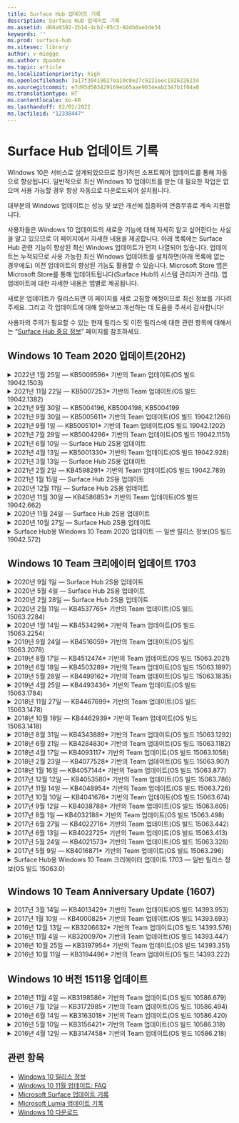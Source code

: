 ```yaml
---
title: Surface Hub 업데이트 기록
description: Surface Hub 업데이트 기록
ms.assetid: d66a9392-2b14-4cb2-95c3-92db0ae2de34
keywords: ''
ms.prod: surface-hub
ms.sitesec: library
author: v-miegge
ms.author: dpandre
ms.topic: article
ms.localizationpriority: high
ms.openlocfilehash: 3a17f30419027ea10c8e27c9221eec1926226234
ms.sourcegitcommit: e7d95d583429169eb65aae9034eab2347b1f04a0
ms.translationtype: HT
ms.contentlocale: ko-KR
ms.lasthandoff: 02/02/2022
ms.locfileid: "12338447"
---
```

# <a name="surface-hub-update-history"></a>Surface Hub 업데이트 기록

Windows 10은 서비스로 설계되었으므로 정기적인 소프트웨어 업데이트를 통해 자동으로 향상됩니다. 일반적으로 최신 Windows 10 업데이트를 받는 데 필요한 작업은 없으며 사용 가능할 경우 항상 자동으로 다운로드되어 설치됩니다.

대부분의 Windows 업데이트는 성능 및 보안 개선에 집중하여 연중무휴로 계속 지원합니다.

사용자들은 Windows 10 업데이트의 새로운 기능에 대해 자세히 알고 싶어한다는 사실을 알고 있으므로 이 페이지에서 자세한 내용을 제공합니다. 아래 목록에는 Surface Hub 관련 기능이 향상된 최신 Windows 업데이트가 먼저 나열되어 있습니다. 업데이트는 누적되므로 사용 가능한 최신 Windows 업데이트를 설치하면(아래 목록에 없는 경우에도) 이전 업데이트의 향상된 기능도 활용할 수 있습니다. Microsoft Store 앱은 Microsoft Store를 통해 업데이트됩니다(Surface Hub의 시스템 관리자가 관리). 앱 업데이트에 대한 자세한 내용은 앱별로 제공됩니다.

새로운 업데이트가 릴리스되면 이 페이지를 새로 고침할 예정이므로 최신 정보를 기다려 주세요. 그리고 각 업데이트에 대해 알아보고 개선하는 데 도움을 주셔서 감사합니다!

사용자의 주의가 필요할 수 있는 현재 릴리스 및 이전 릴리스에 대한 관련 항목에 대해서는 “[Surface Hub 중요 정보](https://support.microsoft.com/products/surface-devices/surface-hub)” 페이지를 참조하세요.

## <a name="windows-10-team-2020-update-20h2"></a>Windows 10 Team 2020 업데이트(20H2)

<details>
<summary>2022년 1월 25일 — KB5009596* 기반의 Team 업데이트(OS 빌드 19042.1503)</summary>

Surface Hub에 대한 이 업데이트는 품질 향상 및 보안 수정 사항을 포함합니다. [Windows 10 업데이트 기록](https://support.microsoft.com/help/4581839/windows-10-update-history)에 설명되어 있지 않은 Surface Hub 주요 업데이트는 다음을 포함합니다.

* Surface Hub가 구성된 Azure Log Analytics 작업 영역에 데이터를 보고할 수 없는 문제를 해결합니다.
* 비즈니스용 Skype 모임을 Surface Hub의 시작 화면에서 시작하면 최소화하지 못한 SfB 클라이언트가 완전히 최대화될 수 있는 문제를 해결합니다.
* Azure AD에 조인한 Surface Hub가 모임에 초대받은 사람 목록으로 모임 및 파일 로그인을 미리 채우지 않은 문제를 해결합니다.
* 일부 온-프레미스 시나리오에서 장치 계정 암호 회전을 사용할 수 없는 문제를 해결합니다.

장치 기능 및 서비스 활성화/비활성화에 대한 내용은 [Surface Hub 관리자 가이드](/surface-hub/)를 참조하세요. *[KB5009596](https://support.microsoft.com/help/5009596)
</details>

<details>
<summary>2021년 11월 22일 — KB5007253* 기반의 Team 업데이트(OS 빌드 19042.1382)</summary>

Surface Hub에 대한 이 업데이트는 품질 향상 및 보안 수정 사항을 포함합니다. [Windows 10 업데이트 기록](https://support.microsoft.com/help/4581839/windows-10-update-history)에 설명되어 있지 않은 Surface Hub 주요 업데이트는 다음을 포함합니다.

* MDM 정책을 사용하여 Surface Hub에서 '식별 이름'을 설정할 때 32자 제한을 적용하는 수정 사항입니다.
* 0에서 1(허용되는 저장소 카드) 값으로 되돌릴 때 AllowStorageCard MDM 정책 동작을 수정하는 수정 사항입니다.
* Edge(Chromium) 브라우저가 연결된 USB 드라이브를 포함하여 파일 탐색기에서 액세스할 수 있는 동일한 파일 위치에 액세스할 수 있도록 하려면 업데이트하세요.

장치 기능 및 서비스 활성화/비활성화에 대한 내용은 [Surface Hub 관리자 가이드](/surface-hub/)를 참조하세요. *[KB5007253](https://support.microsoft.com/help/5007253)
</details>

<details>
<summary>2021년 9월 30일 — KB5004196, KB5004198, KB5004199</summary>

이러한 Surface Hub 업데이트는 Teams 룸 클라이언트, Teams 관리 센터 에이전트, 회의실 룸 에이전트를 제공합니다. 주요 기능은 [Surface Hub의 Teams 룸](surface-hub-teams-rooms.md)에 요약되어 있습니다.
 
장치 기능 및 서비스 활성화/비활성화에 대한 내용은 [Surface Hub 관리자 가이드](/surface-hub/)를 참조하세요.
</details>

<details>
<summary>2021년 9월 30일 — KB5005611* 기반의 Team 업데이트(OS 빌드 19042.1266)</summary>

Surface Hub에 대한 이 업데이트는 품질 향상 및 보안 수정 사항을 포함합니다. [Windows 10 업데이트 기록](https://support.microsoft.com/help/4581839/windows-10-update-history)에 설명되어 있지 않은 Surface Hub 주요 업데이트는 다음을 포함합니다.

* 모임 모드 1(Teams 선호/SfB 사용 가능)을 모드 2 기능(Teams 전용)으로 바꿉니다. 두 설정 중 하나를 사용할 수 있지만 두 설정은 모두 동일합니다.

장치 기능 및 서비스 활성화/비활성화에 대한 내용은 [Surface Hub 관리자 가이드](/surface-hub/)를 참조하세요. *[KB5005611](https://support.microsoft.com/help/5005611)
</details>

<details>
<summary>2021년 9월 1일 — KB5005101* 기반의 Team 업데이트(OS 빌드 19042.1202)</summary>

Surface Hub에 대한 이 업데이트는 품질 향상 및 보안 수정 사항을 포함합니다. Surface Hub에 대한 주요 업데이트는 [Windows 10 Team 2020 업데이트 1](https://techcommunity.microsoft.com/t5/surface-it-pro-blog/windows-10-team-2020-update-1-released-to-all-surface-hubs/ba-p/2653503)에 요약되어 있으며 다음과 같은 기능도 포함되어 있습니다.

* 온-프레미스 Exchange 사서함을 사용할 때 일부 장치 계정 설정 시나리오의 안정성이 개선되었습니다.

장치 기능 및 서비스 활성화/비활성화에 대한 내용은 [Surface Hub 관리자 가이드](/surface-hub/)를 참조하세요. *[KB5005101](https://support.microsoft.com/help/5005101)
</details>

<details>
<summary>2021년 7월 29일 — KB5004296* 기반의 Team 업데이트(OS 빌드 19042.1151)</summary>

Surface Hub에 대한 이 업데이트는 품질 향상 및 보안 수정 사항을 포함합니다. [Windows 10 업데이트 기록](https://support.microsoft.com/help/4581839/windows-10-update-history)에 설명되어 있지 않은 Surface Hub 주요 업데이트는 다음을 포함합니다.

* "로그 수집" 기능으로 업데이트하여 Windows 진단 데이터를 CSV 형식으로 포함할 수 있습니다.
* 종료 세션 정리가 Edge Chromium과 관련된 모든 데이터를 완전히 제거하도록 하는 수정 사항입니다.
* Authenticator 앱을 사용할 때 Azure AD 조인 Surface Hub를 사용하는 일부 시나리오를 개선합니다.

장치 기능 및 서비스 활성화/비활성화에 대한 내용은 [Surface Hub 관리자 가이드](/surface-hub/)를 참조하세요. *[KB5004296](https://support.microsoft.com/help/5004296)
</details>

<details>
<summary>2021년 6월 10일 — Surface Hub 2S용 업데이트</summary>

이 업데이트는 Surface Hub 2S에만 적용되며 아래에 설명된 드라이버 및 펌웨어 업데이트를 제공합니다.

* Surface UEFI 업데이트 - 694.3751.768.0
  * 중요한 보안 취약성을 해결하고 시스템 안정성을 개선합니다.
* Surface ME 펌웨어 업데이트 - 11.8.86.3877
  * 중요한 보안 취약성을 해결하고 시스템 안정성을 개선합니다.
* Intel(R) 관리 엔진 인터페이스 드라이버 – 2102.100.0.1044
  * 중요한 보안 취약성을 해결하고 시스템 안정성을 개선합니다.
</details>

<details>
<summary>2021년 4월 13일 — KB5001330* 기반의 Team 업데이트(OS 빌드 19042.928)</summary>

Surface Hub에 대한 이 업데이트는 품질 향상 및 보안 수정 사항을 포함합니다. [Windows 10 업데이트 기록](https://support.microsoft.com/help/4581839/windows-10-update-history)에 설명되어 있지 않은 Surface Hub 주요 업데이트는 다음을 포함합니다.

* 일부 Surface Hub 장치가 모든 Windows 누적 업데이트 대신 매월 Windows 보안 업데이트만 설치하던 문제를 해결합니다.

장치 기능 및 서비스 활성화/비활성화에 대한 내용은 [Surface Hub 관리자 가이드](/surface-hub/)를 참조하세요. *[KB5001330](https://support.microsoft.com/help/5001330)
</details>

<details>
<summary>2021년 3월 13일 — Surface Hub 2S용 업데이트</summary>

이 업데이트는 Surface Hub 2S에만 적용되며 아래에 설명된 드라이버 및 펌웨어 업데이트를 제공합니다.

* Intel(R) Bluetooth 드라이버 - 22.30.0.4
  * 시스템 보안과 안정성을 개선합니다.
* Intel(R) 그래픽 드라이버 - 27.20.100.8682
  * 시스템 보안과 안정성을 개선합니다.
* Intel(R) Wi-Fi 드라이버 - 22.30.0.11
  * 시스템 보안과 안정성을 개선합니다.
</details>

<details>
<summary>2021년 2월 2일 — KB4598291* 기반의 Team 업데이트(OS 빌드 19042.789)</summary>

Surface Hub에 대한 이 업데이트는 품질 향상 및 보안 수정 사항을 포함합니다. [Windows 10 업데이트 기록](https://support.microsoft.com/help/4581839/windows-10-update-history)에 설명되어 있지 않은 Surface Hub 주요 업데이트는 다음을 포함합니다.

* 장치 계정의 UPN이 SMTP와 동일하지 않을 때 Exchange와의 일정 동기화가 작동할 수 있도록 하는 수정 사항입니다.
* 관리자가 Exchange와 일정 동기화 중에 최신 인증 사용을 비활성화할 수 있는 기능을 추가합니다.
* "장치 계정 자격 증명 정보 사용" 기능이 활성화된 후 Surface Hub 사용자에게 프록시 인증 정보를 입력하라는 메시지가 표시되지 않도록 합니다.
* 인증이 필요한 프록시가 사용 중인 경우 Windows Update 및 Microsoft Store 업데이트 확인이 완료되지 않는 문제를 해결합니다.
* 유선 수집 시나리오 중 Connect 앱의 안정성을 개선합니다.

장치 기능 및 서비스 활성화/비활성화에 대한 내용은 [Surface Hub 관리자 가이드](/surface-hub/)를 참조하세요. *[KB4598291](https://support.microsoft.com/help/4598291)
</details>

<details>
<summary>2021년 1월 15일 — Surface Hub 2S용 업데이트</summary>

이 업데이트는 Surface Hub 2S에만 적용되며 아래에 설명된 드라이버 및 펌웨어 업데이트를 제공합니다.

* Surface SMC 펌웨어 업데이트 - 3.93.139.0
* Surface UEFI 업데이트 - 694.3473.768.0
</details>

<details>
<summary>2020년 12월 11일 — Surface Hub 2S용 업데이트</summary>

이 업데이트는 Surface Hub 2S에만 적용되며 아래에 설명된 드라이버 및 펌웨어 업데이트를 제공합니다.

* Surface SMC 펌웨어 업데이트 - 3.92.139.0
* Surface UEFI 업데이트 - 694.3447.768.0
</details>

<details>
<summary>2020년 11월 30일 — KB4586853* 기반의 Team 업데이트(OS 빌드 19042.662)</summary>

Surface Hub에 대한 이 업데이트는 품질 향상 및 보안 수정 사항을 포함합니다. [Windows 10 업데이트 기록](https://support.microsoft.com/help/4581839/windows-10-update-history)에 설명되어 있지 않은 Surface Hub 주요 업데이트는 다음을 포함합니다.

* 추가 옵션을 제공하도록 개인 정보 설정 페이지로 업데이트합니다.
* 이미 시작된 모임이 시작/시작 화면에 표시되지 않은 문제를 해결합니다.
* 미국(en-US) 이외의 지역에 대한 클라우드 복구 문제를 해결합니다.
* 비즈니스용 Skype
  * 방향 오디오 성능을 개선합니다.
  * 비즈니스용 Skype 통화 중 펜을 사용할 때 “펜 탭” 소리가 감소되었습니다.
* Windows 참가자 프로그램 등록할 때 안정성을 개선합니다.
* Windows Team 셸의 안정성을 개선합니다.

장치 기능 및 서비스 활성화/비활성화에 대한 내용은 [Surface Hub 관리자 가이드](/surface-hub/)를 참조하세요. *[KB4586853](https://support.microsoft.com/help/4586853)
</details>

<details>
<summary>2020년 11월 24일 — Surface Hub 2S용 업데이트</summary>

이 업데이트는 Surface Hub 2S에만 적용되며 아래에 설명된 드라이버 및 펌웨어 업데이트를 제공합니다.

* Surface SMC 펌웨어 업데이트 - 3.91.139.0
  * 연결된 대기 안정성을 개선합니다.
* Surface 터치 펌웨어 업데이트 - 3.91.139.0
  * 연결된 대기 상태 터치 응답을 개선합니다.
* Surface USB 오디오 펌웨어 업데이트 - 3.91.139.0
* Surface 펜 펌웨어 업데이트 – 3.91.139.0
</details>

<details>
<summary>2020년 10월 27일 — Surface Hub 2S용 업데이트</summary>

이 업데이트는 Surface Hub 2S에만 적용되며 아래에 설명된 드라이버 및 펌웨어 업데이트를 제공합니다.

* Surface System Aggregator 펌웨어 업데이트 - 4.14.139.0
* Surface UEFI 업데이트 - 694.3386.768.0
</details>

<details>
<summary>Surface Hub용 Windows 10 Team 2020 업데이트 — 일반 릴리스 정보(OS 빌드 19042.572)</summary>

Surface Hub에 대한 이 업데이트는 품질 향상 및 보안 수정 사항을 포함합니다. [Windows 10 업데이트 기록](https://support.microsoft.com/help/4581839/windows-10-update-history)에 아직 설명되어 있지 않은 Surface Hub의 주요 업데이트 내용은 "[Windows 10 Team 2020 업데이트의 새로운 기능](/surface-hub/surface-hub-2020-update-whats-new)" 페이지에 설명되어 있습니다.

지역별 업데이트 여부, 배포 방법 및 장치 유형에 대한 자세한 내용은 "[Windows 10 Team 2020 업데이트 설치](/surface-hub/surface-hub-2020-update)" 페이지를 참조하세요.
</details>

## <a name="windows-10-team-creators-update-1703"></a>Windows 10 Team 크리에이터 업데이트 1703

<details>
<summary>2020년 9월 1일 — Surface Hub 2S용 업데이트</summary>

이 업데이트는 Surface Hub 2S에만 적용되며 아래에 설명된 드라이버 및 펌웨어 업데이트를 제공합니다.

* Surface SMC 펌웨어 업데이트 - 1.177.139.0
  * 필드 복구 시나리오를 개선합니다.
* Surface SSD 펌웨어 업데이트 - 5.14.139.0
  * 시스템 안정성을 개선합니다.
* Surface 시리얼 허브 드라이버 - 9.40.139.0
  * 시스템 안정성을 개선합니다.
</details>

<details>
<summary>2020년 5월 4일 — Surface Hub 2S용 업데이트</summary>

이 업데이트는 Surface Hub 2S에만 적용되며 아래에 설명된 드라이버 및 펌웨어 업데이트를 제공합니다.

* Surface USB 오디오 드라이버 - 15.3.6.0
  * 방향 오디오 성능을 개선합니다.
* Intel(R) 디스플레이 오디오 드라이버 - 10.27.0.5
  * 화면 공유 시나리오를 개선합니다.
* Intel(R) 그래픽 드라이버 - 26.20.100.7263
  * 시스템 안정성을 개선합니다.
* Surface 시스템 드라이버 - 1.7.139.0
  * 시스템 안정성을 개선합니다.
* Surface SMC 펌웨어 업데이트 - 1.176.139.0
  * 시스템 안정성을 개선합니다.
</details>

<details>
<summary>2020년 2월 28일 — Surface Hub 2S용 업데이트</summary>

이 업데이트는 Surface Hub 2S에만 적용되며 아래에 설명된 드라이버 및 펌웨어 업데이트를 제공합니다.

* Surface 통합 드라이버 - 13.46.139.0 
  * 디스플레이 밝기 시나리오를 개선합니다.
* Intel(R) 관리 엔진 인터페이스 드라이버 - 1914.12.0.1256
  * 시스템 안정성을 개선합니다.
* Surface SMC 펌웨어 업데이트 - 1.161.139.0
  * 펜 배터리 성능을 개선합니다.
* Surface UEFI 업데이트 - 694.2938.768.0
  * 시스템 안정성을 개선합니다.
</details>

<details>
<summary>2020년 2월 11일 — KB4537765* 기반의 Team 업데이트(OS 빌드 15063.2284)</summary>

Surface Hub에 대한 이 업데이트는 품질 향상 및 보안 수정 사항을 포함합니다. [Windows 10 업데이트 기록](https://support.microsoft.com/help/4018124/windows-10-update-history)에 설명되어 있지 않은 Surface Hub 주요 업데이트는 다음을 포함합니다.

* 비즈니스용 Skype 통화 중 Hub 2S를 다른 참가자가 잘 들을 수 없는 문제를 해결합니다.
* Surface Hub의 일부 아랍어, 히브리어, 기타 RTL 언어 사용 시나리오에 대한 안정성을 개선합니다.

장치 기능 및 서비스 활성화/비활성화에 대한 내용은 [Surface Hub 관리자 가이드](/surface-hub/)를 참조하세요.
*[KB4537765](https://support.microsoft.com/help/4537765)
</details>

<details>
<summary>2020년 1월 14일 — KB4534296* 기반의 Team 업데이트(OS 빌드 15063.2254)</summary>

Surface Hub에 대한 이 업데이트는 품질 향상 및 보안 수정 사항을 포함합니다. [Windows 10 업데이트 기록](https://support.microsoft.com/help/4018124/windows-10-update-history)에 설명되어 있지 않은 Surface Hub 주요 업데이트는 다음을 포함합니다.

* Microsoft Surface Hub 2S의 로그 수집 문제를 해결합니다.

장치 기능 및 서비스 활성화/비활성화에 대한 내용은 [Surface Hub 관리자 가이드](/surface-hub/)를 참조하세요.
*[KB4534296](https://support.microsoft.com/help/4534296)
</details>

<details>
<summary>2019년 9월 24일 — KB4516059* 기반의 Team 업데이트(OS 빌드 15063.2078)</summary>

Surface Hub에 대한 이 업데이트는 품질 향상 및 보안 수정 사항을 포함합니다. [Windows 10 업데이트 기록](https://support.microsoft.com/help/4018124/windows-10-update-history)에 설명되어 있지 않은 Surface Hub 주요 업데이트는 다음을 포함합니다.

 * 복구 옵션을 정확하게 반영하도록 Surface Hub 2S 복구 설정 페이지로 업데이트합니다.
 * 디바이스 인식성을 향상시키기 위해 Surface Hub 2S 시작 화면으로 업데이트합니다.
 * Windows Team 셸 배경이 잘못 표시되는 문제를 해결했습니다.
 * MDM 정책을 사용하여 구성할 때 시작 메뉴 레이아웃 지속성 문제를 해결했습니다.
 * 일부 내부 웹 사이트를 검색할 때 발생하는 Microsoft Edge 문제를 해결했습니다.
 * 전체 화면 모드로 프레젠테이션할 때 발생하는 비즈니스용 Skype의 문제를 해결했습니다.

장치 기능 및 서비스 활성화/비활성화에 대한 내용은 [Surface Hub 관리자 가이드](/surface-hub/)를 참조하세요.
*[KB4503289](https://support.microsoft.com/help/4503289)
</details>

<details>
<summary>2019년 8월 17일 — KB4512474* 기반의 Team 업데이트(OS 빌드 15063.2021)</summary>

Surface Hub에 대한 이 업데이트는 품질 향상 및 보안 수정 사항을 포함합니다. [Windows 10 업데이트 기록](https://support.microsoft.com/help/4018124/windows-10-update-history)에 설명되어 있지 않은 Surface Hub 주요 업데이트는 다음을 포함합니다.

 * Hub 2S의 비디오 출력이 기본적으로 "복제" 모드로 설정되어 있는지 확인합니다.
 * Surface Hub의 일부 아랍어 사용 시나리오에 대한 안정성을 개선합니다.

장치 기능 및 서비스 활성화/비활성화에 대한 내용은 [Surface Hub 관리자 가이드](/surface-hub/)를 참조하세요.
*[KB4503289](https://support.microsoft.com/help/4503289)
 </details>

<details>
<summary>2019년 6월 18일 — KB4503289* 기반의 Team 업데이트(OS 빌드 15063.1897)</summary>

Surface Hub에 대한 이 업데이트는 품질 향상 및 보안 수정 사항을 포함합니다. [Windows 10 업데이트 기록](https://support.microsoft.com/help/4018124/windows-10-update-history)에 설명되어 있지 않은 Surface Hub 주요 업데이트는 다음을 포함합니다.

* 사용자가 Azure Active Directory 계정으로 Microsoft Surface Hub 장치에 로그인하지 못하는 문제를 해결합니다. 이 문제는 이전 세션이 성공적으로 종료되지 않았기 때문에 발생합니다.
* 장치 계정 설정 시나리오에서 ID 공급자 및 Exchange에 대한 TLS 1.2 연결에 대한 지원을 추가합니다.
* Hub 2S에서 Hardware Diagnostic App의 안정성을 개선하기 위한 수정 사항입니다. 
* Hub 2S에서 처음 실행 설치 경험의 일관성을 개선하기 위한 수정 사 

장치 기능 및 서비스 활성화/비활성화에 대한 내용은 [Surface Hub 관리자 가이드](/surface-hub/)를 참조하세요.
*[KB4503289](https://support.microsoft.com/help/4503289)
</details>

<details>
<summary>2019년 5월 28일 — KB4499162* 기반의 Team 업데이트(OS 빌드 15063.1835)</summary>

Surface Hub에 대한 이 업데이트는 품질 향상 및 보안 수정 사항을 포함합니다. [Windows 10 업데이트 기록](https://support.microsoft.com/help/4018124/windows-10-update-history)에 설명되어 있지 않은 Surface Hub 주요 업데이트는 다음을 포함합니다.

* "장치 계정 자격 증명 정보 사용" 기능이 활성화된 후 Surface Hub 사용자에게 프록시 인증 정보를 입력하라는 메시지가 표시되지 않도록 합니다.
* 오디오/비디오가 올바른 프록시를 사용하지 않아 Skype 연결이 주기적으로 실패하는 문제를 해결합니다.
* 비즈니스용 Skype에서 TLS 1.2에 대한 지원을 추가합니다.
* Skype 서버에서 TLS 1.0 또는 TLS 1.1이 실행 중지된 경우 Skype 클라이언트에서 SIP 연결 오류를 해결합니다.

장치 기능 및 서비스 활성화/비활성화에 대한 내용은 [Surface Hub 관리자 가이드](/surface-hub/)를 참조하세요.
*[KB4499162](https://support.microsoft.com/help/4499162)
</details>

<details>
<summary>2019년 4월 25일 — KB4493436* 기반의 Team 업데이트(OS 빌드 15063.1784)</summary>

Surface Hub에 대한 이 업데이트는 품질 향상 및 보안 수정 사항을 포함합니다. [Windows 10 업데이트 기록](https://support.microsoft.com/help/4018124/windows-10-update-history)에 설명되어 있지 않은 Surface Hub 주요 업데이트는 다음을 포함합니다.

* Surface Hub에 연결된 일부 USB 장치의 비디오 및 오디오 동기화 문제를 해결합니다.

장치 기능 및 서비스 활성화/비활성화에 대한 내용은 [Surface Hub 관리자 가이드](/surface-hub/)를 참조하세요.
*[KB4493436](https://support.microsoft.com/help/4493436)
</details>

<details>
<summary>2018년 11월 27일 — KB4467699* 기반의 Team 업데이트(OS 빌드 15063.1478)</summary>

Surface Hub에 대한 이 업데이트는 품질 향상 및 보안 수정 사항을 포함합니다. [Windows 10 업데이트 기록](https://support.microsoft.com/help/4018124/windows-10-update-history)에 설명되어 있지 않은 Surface Hub 주요 업데이트는 다음을 포함합니다.

* 일부 사용자가 "내 모임 및 파일"에 로그인할 수 없는 문제를 해결합니다.

장치 기능 및 서비스 활성화/비활성화에 대한 내용은 [Surface Hub 관리자 가이드](/surface-hub/)를 참조하세요.
*[KBKB4467699](https://support.microsoft.com/help/KB4467699)
</details>

<details>
<summary>2018년 10월 18일 — KB4462939* 기반의 Team 업데이트(OS 빌드 15063.1418)</summary>

Surface Hub에 대한 이 업데이트는 품질 향상 및 보안 수정 사항을 포함합니다. [Windows 10 업데이트 기록](https://support.microsoft.com/help/4018124/windows-10-update-history)에 설명되어 있지 않은 Surface Hub 주요 업데이트는 다음을 포함합니다.

* 비즈니스용 Skype 수정 사항: 
  * 절전 모드에서 다시 시작할 때 발생하는 비즈니스용 Skype 연결 문제 해결
  * 장치가 인터넷에 연결된 경우 발생하는 비즈니스용 Skype 네트워크 연결 문제 해결
  * 디렉터리에서 사용자를 검색할 때 비즈니스용 Skype 충돌 문제 해결
* 엔터프라이즈 프록시 환경에서 허브가 실수로 "인터넷 연결 안 됨"을 보고하는 문제를 해결합습니다.
* 고객이 새로운 화이트보드 경험을 선택할 수 있는 기능을 구현했습니다.

장치 기능 및 서비스 활성화/비활성화에 대한 내용은 [Surface Hub 관리자 가이드](/surface-hub/)를 참조하세요.
*[KB4462939](https://support.microsoft.com/help/4462939)
</details>

<details>
<summary>2018년 8월 31일 — KB4343889* 기반의 Team 업데이트(OS 빌드 15063.1292)</summary>

Surface Hub에 대한 이 업데이트는 품질 향상 및 보안 수정 사항을 포함합니다. [Windows 10 업데이트 기록](https://support.microsoft.com/help/4018124/windows-10-update-history)에 설명되어 있지 않은 Surface Hub 주요 업데이트는 다음을 포함합니다.

* Microsoft Teams에 대한 지원을 추가합니다.
* Intune 등록과 관련된 작업 관리 문제를 해결합니다.
* 관리자가 허브에 대한 인스턴트 메시징 및 전자 메일 서비스를 사용하지 않도록 설정할 수 있습니다.
* Surface Hub 비즈니스용 Skype 앱에 대한 추가 버그 수정 사항과 안정성 개선입니다.

장치 기능 및 서비스 활성화/비활성화에 대한 내용은 [Surface Hub 관리자 가이드](/surface-hub/)를 참조하세요.
*[KB4343889](https://support.microsoft.com/help/4343889)
</details>

<details>
<summary>2018년 6월 21일 — KB4284830* 기반의 Team 업데이트(OS 빌드 15063.1182)</summary>

Surface Hub에 대한 이 업데이트는 품질 향상 및 보안 수정 사항을 포함합니다. [Windows 10 업데이트 기록](https://support.microsoft.com/help/4018124/windows-10-update-history)에 설명되어 있지 않은 Surface Hub 주요 업데이트는 다음을 포함합니다.

* EMEA의 GDPR 요구 사항을 지원하는 원격 분석 변경

장치 기능 및 서비스 활성화/비활성화에 대한 내용은 [Surface Hub 관리자 가이드](/surface-hub/)를 참조하세요.
*[KB4284830](https://support.microsoft.com/help/KB4284830)
</details>

<details>
<summary>2018년 4월 17일 — KB4093117* 기반의 Team 업데이트(OS 빌드 15063.1058)</summary>

Surface Hub에 대한 이 업데이트는 품질 향상 및 보안 수정 사항을 포함합니다. [Windows 10 업데이트 기록](https://support.microsoft.com/help/4018124/windows-10-update-history)에 설명되어 있지 않은 Surface Hub 주요 업데이트는 다음을 포함합니다.

* 유선 프로젝션 문제를 해결합니다.
* 특정 MDM(모바일 장치 관리) 정책에 대한 대량 업데이트를 사용하도록 설정합니다.
* 국제 전화 및 전화 걸기 문제 해결
* 2개의 Surface Hub가 동일한 모임에 참가할 때 이미지 해상도 문제를 해결합니다.
* OMS(Operations Management Suite) 인증서 처리 오류를 해결합니다.
* 세션 종료시 정리할 때 발생하는 보안 문제를 해결합니다.
* Surface Hub가 채널 149 ~ 165로 지정된 경우 지역 정부 규정으로 인해
  * 채널 149 ~ 165를 유럽, 일본 또는 이스라엘에서 계속 사용할 수 없는 Miracast 문제를 해결합니다.

장치 기능 및 서비스 활성화/비활성화에 대한 내용은 [Surface Hub 관리자 가이드](/surface-hub/)를 참조하세요.
*[KB4093117](https://support.microsoft.com/help/4093117)
</details>

<details>
<summary>2018년 2월 23일 — KB4077528* 기반의 Team 업데이트(OS 빌드 15063.907)</summary>

Surface Hub에 대한 이 업데이트는 품질 향상 및 보안 수정 사항을 포함합니다. [Windows 10 업데이트 기록](https://support.microsoft.com/help/4018124/windows-10-update-history)에 설명되어 있지 않은 Surface Hub 주요 업데이트는 다음을 포함합니다.

* MDM 설정이 올바르게 적용되지 않던 문제가 해결됨
* 정리 프로세스 개선

장치 기능 및 서비스 활성화/비활성화에 대한 내용은 [Surface Hub 관리자 가이드](/surface-hub/)를 참조하세요.
*[KB4077528](https://support.microsoft.com/help/4077528)
</details>

<details>
<summary>2018년 1월 16일 — KB4057144* 기반의 Team 업데이트(OS 빌드 15063.877)</summary>

Surface Hub에 대한 이 업데이트는 품질 향상 및 보안 수정 사항을 포함합니다. [Windows 10 업데이트 기록](https://support.microsoft.com/help/4018124/windows-10-update-history)에 설명되어 있지 않은 Surface Hub 주요 업데이트는 다음을 포함합니다.

* MDM을 통해 시작 메뉴 타일 레이아웃을 관리하는 기능 추가
* 암호 회전 구성에 대한 MDM 버그 수정 사항

장치 기능 및 서비스 활성화/비활성화에 대한 내용은 [Surface Hub 관리자 가이드](/surface-hub/)를 참조하세요.
*[KB4057144](https://support.microsoft.com/help/4057144)
</details>

<details>
<summary>2017년 12월 12일 — KB4053580* 기반의 Team 업데이트(OS 빌드 15063.786)</summary>

Surface Hub에 대한 이 업데이트는 품질 향상 및 보안 수정 사항을 포함합니다. [Windows 10 업데이트 기록](https://support.microsoft.com/help/4018124/windows-10-update-history)에 설명되어 있지 않은 Surface Hub 주요 업데이트는 다음을 포함합니다.

* 비즈니스용 Skype 통화 중에 카메라 비디오가 깜박거리는 문제(찢어지거나 깜박임) 해결
* 알림 센터 SSD ID 문제 해결

장치 기능 및 서비스 활성화/비활성화에 대한 내용은 [Surface Hub 관리자 가이드](/surface-hub/)를 참조하세요.
*[KB4053580](https://support.microsoft.com/help/4053580)
</details>

<details>
<summary>2017년 11월 14일 — KB4048954* 기반의 Team 업데이트(OS 빌드 15063.726)</summary>

Surface Hub에 대한 이 업데이트는 품질 향상 및 보안 수정 사항을 포함합니다. [Windows 10 업데이트 기록](https://support.microsoft.com/help/4018124/windows-10-update-history)에 설명되어 있지 않은 Surface Hub 주요 업데이트는 다음을 포함합니다.

* 고객이 MDM 정책을 사용하여 802.1x 유선 연결 인증을 사용할 수 있도록 하는 기능 업데이트입니다.
* 사용자가 파일을 열 때 동적으로 응용 프로그램을 선택할 수 있도록 하는 기능 업데이트입니다.
* 종료 세션 정리가 사용자의 계정과 장치 사이의 모든 연결을 완전히 제거하도록 하는 수정 사항입니다.
* 정리 시간 및 Miracast 연결 시간을 개선하는 성능 수정 사항입니다.
* 임시 모임 중 간편한 인증 활용을 도입합니다.
* 서비스 구성 요소가 장치에 걸쳐 구성된 동일한 프록시를 사용하도록 하는 수정 사항입니다.
* 장치에 의해 전송되는 원격 분석을 줄이고 더욱 완전히 보호하여 대역폭 이용률을 절가맙니다.
* 기능을 활성화하면 사용자가 회의 종료 후 Microsoft에 피드백을 제공할 수 있습니다.

장치 기능 및 서비스 활성화/비활성화에 대한 내용은 [Surface Hub 관리자 가이드](/surface-hub/)를 참조하세요.
*[KB4048954](https://support.microsoft.com/help/4048954)
</details>

<details>
<summary>2017년 10월 10일 — KB4041676* 기반의 Team 업데이트(OS 빌드 15063.674)</summary>

Surface Hub에 대한 이 업데이트는 품질 향상 및 보안 수정 사항을 포함합니다. [Windows 10 업데이트 기록](https://support.microsoft.com/help/4018124/windows-10-update-history)에 설명되어 있지 않은 Surface Hub 주요 업데이트는 다음을 포함합니다.

* 비즈니스용 Skype
  * 절전 모드에서 다시 시작할 때 장치 다시 부팅이 필요한 문제를 해결합니다.
  * Skype Online Hub 계정을 통해 외부 연락처가 해결되지 않은 문제를 해결합니다.
* PowerPoint
  * 일부 PowerPoint 프레젠테이션이 Hub에 반영되지 않는 문제를 해결합니다.
* 일반
  * 시스템 관리자가 USB 포트를 비활성화할 수 없는 문제를 해결합니다.

*[KB4041676](https://support.microsoft.com/help/4041676)
</details>

<details>
<summary>2017년 9월 12일 — KB4038788* 기반의 Team 업데이트(OS 빌드 15063.605) </summary>

Surface Hub에 대한 이 업데이트는 품질 향상 및 보안 수정 사항을 포함합니다. [Windows 10 업데이트 기록](https://support.microsoft.com/help/4018124/windows-10-update-history)에 설명되어 있지 않은 Surface Hub 주요 업데이트는 다음을 포함합니다.

* Security
  * 장치가 절전 모드에서 해제될 때 발생하는 Bitlocker 문제를 해결합니다.
* 일반
  * 장치 상태 원격 분석 빈도/양을 줄여 시스템 성능을 개선합니다.
  * 장치가 시스템 로그를 수집하지 못하게 했던 문제를 해결합니다.

*[KB4038788](https://support.microsoft.com/help/4038788)
</details>

<details>
<summary>2017년 8월 1일 — KB4032188* 기반의 Team 업데이트(OS 빌드 15063.498)</summary>

* 비즈니스용 Skype 
  * 다시 시도 또는 시스템 다시 부팅이 필요한 비즈니스용 Skype 로그인 문제를 해결합니다.
  * 비즈니스용 Skype 모임 시간이 잘못 표시되는 문제를 해결합니다.
  * Surface Hub 비즈니스용 Skype 안전성을 개선하기 위한 수정 사항입니다.

*[KB4032188](https://support.microsoft.com/help/4032188)
</details>

<details>
<summary>2017년 6월 27일 — KB4022716* 기반의 Team 업데이트(OS 빌드 15063.442)</summary>

Surface Hub에 대한 이 업데이트는 품질 향상 및 보안 수정 사항을 포함합니다. [Windows 10 업데이트 기록](https://support.microsoft.com/help/4018124/windows-10-update-history)에 설명되어 있지 않은 Surface Hub 주요 업데이트는 다음을 포함합니다.

* 절전 모드에 있는 84” Surface Hub의 전원을 끄고 수동으로 다시 시작해야 할 수 있는 NVIDIA 드라이버 충돌을 해결합니다.
* 일부 앱이 84” Surface Hub에서 실행되지 않는 문제를 해결했습니다.

*[KB4022716](https://support.microsoft.com/help/4022716)
</details>

<details>
<summary>2017년 6월 13일 — KB4022725* 기반의 Team 업데이트(OS 빌드 15063.413)</summary>

Surface Hub에 대한 이 업데이트는 품질 향상 및 보안 수정 사항을 포함합니다. [Windows 10 업데이트 기록](https://support.microsoft.com/help/4018124/windows-10-update-history)에 설명되어 있지 않은 Surface Hub 주요 업데이트는 다음을 포함합니다.

* 일반
  * 펜 잉크가 떨어지는 문제가 해결되었습니다.
  * “정리” 모임에 시간이 오래 걸리는 문제가 해결되었습니다.

*[KB4022725](https://support.microsoft.com/help/4022725)
</details>

<details>
<summary>2017년 5월 24일 — KB4021573* 기반의 Team 업데이트(OS 빌드 15063.328)</summary>

Surface Hub에 대한 이 업데이트는 품질 향상 및 보안 수정 사항을 포함합니다. [Windows 10 업데이트 기록](https://support.microsoft.com/help/4018124/windows-10-update-history)에 설명되어 있지 않은 Surface Hub 주요 업데이트는 다음을 포함합니다.

* 일반
  * 업데이트 문제가 발생했을 때 프록시 설정 보존 문제가 해결되었습니다.

*[KB4021573](https://support.microsoft.com/help/4021573)
</details>

<details>
<summary>2017년 5월 9일 — KB4016871* 기반의 Team 업데이트(OS 빌드 15063.296)</summary>

Surface Hub에 대한 이 업데이트는 품질 향상 및 보안 수정 사항을 포함합니다. [Windows 10 업데이트 기록](https://support.microsoft.com/help/4018124/windows-10-update-history)에 설명되어 있지 않은 Surface Hub 주요 업데이트는 다음을 포함합니다.

* 일반
  * 절전 모드/절전 모드에서 해제 주기 문제가 해결됨
  * 몇 가지 초기화 및 복구 문제가 해결됨
  * 업데이트 기록 탭 문제가 해결됨
  * Miracast 서비스 시작 문제가 해결됨
* 앱
  * 앱 패키지 업데이트 오류 해결

*[KB4016871](https://support.microsoft.com/help/4016871)
</details>

<details>
<summary>Surface Hub용 Windows 10 Team 크리에이터 업데이트 1703 — 일반 릴리스 정보(OS 빌드 15063.0)</summary>

Surface Hub에 대한 이 업데이트는 품질 향상 및 보안 수정 사항을 포함합니다. [Windows 10 업데이트 기록](https://support.microsoft.com/help/4018124/windows-10-update-history)에 설명되어 있지 않은 Surface Hub 주요 업데이트는 다음을 포함합니다.

* 대형 화면 환경 발전 
  * 환영 및 시작에서 모임 회전식 보기 개선
  * 시작 메뉴에서 직접 모임에 참가하고 세션 종료
  * 앱에서 세션 중에 더 많은 화면 활용
  * Skype 컨트롤 간소화
  * 피드백을 제공하기 위한 메커니즘 개선
* 내 개인 콘텐츠에 액세스*
  * 환영 또는 시작에서 개인 Single Sign-On 로그인
  * 시작 메뉴에서 직접 모임에 참가하고 세션 종료
  * 시작에서 직접 비즈니스용 OneDrive를 통해 개인 파일에 액세스
  * 미리 채워진 참석자 로그인
  * “Authenticator” 앱으로 인증 흐름 간소화**
* 배포 및 관리 효율성 
  * 대량 프로비전을 통해 OOBE 환경 간소화
  * 클라우드 기반 장치 복구 서비스
  * 엔터프라이즈 클라이언트 인증서 지원
  * 프록시 자격 증명 지원 개선
  * Skype QoS(서비스 품질) 구성 지원 추가/개선
  * 설정에서 기본 장치 볼륨을 설정하는 기능 추가.
  * Surface Hub [설정](/surface-hub/remote-surface-hub-management)에 대한 MDM 지원 개선
* 보안 개선 
  * USB 드라이브를 BitLocker로만 제한하는 기능 추가
  * MDM을 통해 USB 포트를 비활성화하는 기능 추가
  * 시간 초과 시 “세션 다시 시작” 기능을 비활성화하는 기능 추가
  * 유선 802.1x 지원 추가
* 오디오 및 프로젝션
  * Dolby Audio “휴먼 스피커” 향상
  * 비즈니스용 Skype 통화 중 펜을 사용할 때 “펜 탭” 소리 감소
  * Miracast 인프라 연결에 대한 지원 추가
* 안정성 및 성능 수정 사항
  * 몇 가지 초기화 및 복구 문제가 해결됨
  * 클라이언트 인증서를 사용할 때 발생하는 Surface Hub Exchange 인증 문제가 해결됨
  * Wi-Fi 네트워크 연결 및 자격 증명 안정성 개선
  * 비디오를 재생할 때 발생하는 Miracast 오디오 팝 및 동기화 문제가 해결됨
  * 자동 연결 동작을 비활성화하는 설정 포함

*단일 로그인 기능을 사용하려면 Office365 및 OneDrive를 사용해야 함 **서비스 요구 사항은 관리자 가이드 참조

</details>

## <a name="windows-10-team-anniversary-update-1607"></a>Windows 10 Team Anniversary Update (1607)

<details>
<summary>2017년 3월 14일 — KB4013429* 기반의 Team 업데이트(OS 빌드 14393.953)</summary>

Surface Hub에 대한 이 업데이트는 품질 향상 및 보안 수정 사항을 포함합니다. [Windows 10 업데이트 기록](https://support.microsoft.com/help/4018124/windows-10-update-history)에 설명되어 있지 않은 Surface Hub 주요 업데이트는 다음을 포함합니다.

* 일반
  * 제한된 파일 위치를 탐색하지 못하도록 파일 탐색기에 대한 보안 픽스
* 비즈니스용 Skype
  * 원격 데스크톱 기반 화면 공유 시 대기 시간 문제 해결

*[KB4013429](https://support.microsoft.com/help/4013429)
</details>

<details>
<summary>2017년 1월 10일 — KB4000825* 기반의 Team 업데이트(OS 빌드 14393.693)</summary>

Surface Hub에 대한 이 업데이트는 품질 향상 및 보안 수정 사항을 포함합니다. [Windows 10 업데이트 기록](https://support.microsoft.com/help/4018124/windows-10-update-history)에 설명되어 있지 않은 Surface Hub 주요 업데이트는 다음을 포함합니다.

* 실제 일본어 키보드와 함께 사용하기 위한 106/109 키보드 레이아웃이 선택할 수 있도록 활성화

*[KB4000825](https://support.microsoft.com/help/4000825)
</details>

<details>
<summary>2016년 12월 13일 — KB3206632* 기반의 Team 업데이트(OS 빌드 14393.576)</summary>

Surface Hub에 대한 이 업데이트는 품질 향상 및 보안 수정 사항을 포함합니다. [Windows 10 업데이트 기록](https://support.microsoft.com/help/4018124/windows-10-update-history)에 설명되어 있지 않은 Surface Hub 주요 업데이트는 다음을 포함합니다.

* 유선 연결 오디오 왜곡 문제 해결

*[KB3206632](https://support.microsoft.com/help/3206632)
</details>

<details>
<summary>2016년 11월 4일 — KB3200970* 기반의 Team 업데이트(OS 빌드 14393.447)</summary>

Surface Hub용 Windows 10 Team Anniversary Update(버전 1607)에 대한 이 업데이트는 품질 향상 및 보안 픽스를 포함합니다. [Windows 10 업데이트 기록](https://support.microsoft.com/help/4018124/windows-10-update-history)에 설명되어 있지 않은 Surface Hub 주요 업데이트는 다음을 포함합니다.

* 안전성을 개선하기 위한 비즈니스용 Skype 버그 수정 사항

*[KB3200970](https://support.microsoft.com/help/3200970)
</details>

<details>
<summary>2016년 10월 25일 — KB3197954* 기반의 Team 업데이트(OS 빌드 14393.351)</summary>

Surface Hub에 대한 이 업데이트는 품질 향상 및 보안 수정 사항을 포함합니다. [Windows 10 업데이트 기록](https://support.microsoft.com/help/4018124/windows-10-update-history)에 설명되어 있지 않은 Surface Hub 주요 업데이트는 다음을 포함합니다.

* Surface Hub의 전력 소비를 줄이고 장기 신뢰성을 개선하기 위해 OS 및 Bios에서 새로운 절전 기능 활성화
* 일반
  * 화상 키보드가 가끔 나타나지 않는 시나리오 해결
  * 예약된 모임을 열 때 가끔씩 발생하는 화이트보드 응용 프로그램 전환 문제 해결
  * 장치가 초기화된 후 관리자가 로컬 관리자 암호를 변경하지 못하게 하는 문제 해결
  * 장치 초기화 중 상태 표시줄 추적 관련 문제를 해결하는 BIOS 변경
  * 전원 끄기 문제를 해결하기 위한 UEFI 업데이트

*[KB3197954](https://support.microsoft.com/help/3197954)
</details>

<details>
<summary>2016년 10월 11일 — KB3194496* 기반의 Team 업데이트(OS 빌드 14393.222)</summary>

이 업데이트는 Surface Hub에 Windows 10 Team Anniversary Update를 제공하며, 품질 향상 및 보안 픽스를 포함합니다. (장치가 설치된 후 Windows 10 버전 1607이 실행됩니다.) [Windows 10 업데이트 기록](https://support.microsoft.com/help/4018124/windows-10-update-history)에 아직 설명되어 있지 않은 Surface Hub의 주요 업데이트는 다음과 같습니다.

* 비즈니스용 Skype
  * 페더레이션 계정을 사용하여 모임에 참가할 때의 문제를 포함하여 모임에 참가할 때의 성능 향상
  * 이제 Surface Hub를 위한 비즈니스용 Skype에서 VBSS(비디오 기반 화면 공유) 지원 사용 가능
  * 유휴 시간 5분이 연결이 끊어지는 문제가 해결됨
  * Skype 허브 대 허브 화면 공유 실패 문제가 해결됨
  * Skype 영상 통화 개선 사항은 다음과 같습니다.
    * 여러 비디오 발표자와의 모임 중 비디오 손실
    * 통화 중 비디오 자르기
    * 다른 참가자에게 발신 전화 비디오가 표시되지 않는 문제 해결
  * UPN 로그인 오류 문제가 해결됨
  * SIP(Session Initiation Protocol) 통화 사용 중에 발생하는 전화번호판 관련 문제가 해결됨
* 화이트보드
  * 이제 사용자는 공유 기능을 통해 OneDrive 온라인 서비스를 사용하여 화이트보드 세션을 저장하고 회수할 수 있음
  * 도크에서 펜을 제거할 때 화이트보드 실행 개선
* 앱
  * 개인 및 회사 파일에 액세스할 수 있도록 미리 설치된 OneDrive 앱
  * 사진 및 비디오를 볼 수 있는 미리 설치된 사진 앱
  * 대시보드를 볼 수 있는 미리 설치된 PowerBI 앱
  * 모든 Office 앱(Word, Excel, PowerPoint)에서 잉크 지원
  * 이제 Surface Hub용 Edge가 Flash 기반 웹 사이트 지원
* 일반
  * 오디오 장치 선택이 활성화됨(외부 오디오 장치를 사용하여 연결된 Surface Hub의 경우)
  * DisplayPort 출력 커넥터에서 HDCP 지원 활성화됨
  * 유용성 최적화 설정에 대한 시스템 UI 변경(자세한 내용은 [사용자와 관리자 가이드](https://www.microsoft.com/surface/support/surface-hub)를 참조하세요.)
  * Azure Active Directory 로그인 흐름 속도를 높이는 버그 수정 사항과및 성능 최적화
  * Surface Hub 초기화 및 복원에 필요한 시간이 크게 개선됨
  * Windows Defender UI가 설정 내에서 추가됨
  * 시작하는 UX 터치가 개선됨
  * 지원되는 장치에서 Miracast를 통한 1080p 이상의 무선 프로젝션에 대한 지원이 활성화됨
  * 시작할 때 "인터넷이 연결되지 않았습니다."및 "약속이 최신 상태가 아닐 수도 있습니다."라는 잘못된 알림 상태가 해결됨
  * 화상 키보드의 안정성이 개선됨
  * Windows ICD(Imaging & Configuration Designer) 및 OMS(Operations Management Suite)의 향상된 Surface Hub 모니터링 솔루션을 사용하여 Surface Hub 프로비전 패키지를 작성하기 위한 추가 지원

*[KB3194496](https://support.microsoft.com/help/3194496)
</details>

## <a name="updates-for-windows-10-version-1511"></a>Windows 10 버전 1511용 업데이트

<details>
<summary>2016년 11월 4일 — KB3198586* 기반의 Team 업데이트(OS 빌드 10586.679)</summary>

Surface Hub에 대한 Windows 10 Team (버전 1511)의 이 업데이트는 [Windows 10 업데이트 기록](https://support.microsoft.com/help/4018124/windows-10-update-history)에 설명된 품질 향상 및 보안 픽스를 포함합니다. 이 업데이트에는 Surface Hub 관련 항목이 없습니다.

*[KB3198586](https://support.microsoft.com/help/3198586)
</details>

<details>
<summary>2016년 7월 12일 — KB3172985* 기반의 Team 업데이트(OS 빌드 10586.494)</summary>

이 업데이트는 품질 향상 및 보안 수정 사항을 포함합니다. 새로운 운영 체제 기능은 도입되지 않았습니다. Surface Hub 관련 주요 변경 내용([Windows 10 업데이트 기록](https://support.microsoft.com/help/4018124/windows-10-update-history)에 포함되지 않음)은 다음과 같습니다.

* Windows 시스템 충돌을 일으키는 문제가 해결됨
* Windows 시스템 충돌을 일으키는 문제가 해결됨
* 사전 종료 서비스 충돌을 일으키는 문제가 해결됨
* 세션 후에 일부 앱 데이터가 제대로 제거되지 않는 문제가 해결됨
* Broadcom NFC 드라이버를 업데이트하여 NFC 성능이 개선됨
* Marvell Wi-Fi 드라이버를 업데이트하여 Miracast 성능이 개선됨
* Nvidia 드라이버를 업데이트하여 84" Surface Hub 장치가 어둡거나 흐릿한 내용을 표시하는 버그가 수정되었습니다.
* 다음과 같은 많은 비즈니스용 Skype 문제가 해결되었습니다. 
  * 모임 도중 비즈니스용 Skype의 연결이 끊어지는 문제
  * 모임 이끌이가 페더레이션 구성에 있을 때 사용자가 모임에 참가할 수 없는 문제
  * 비즈니스용 Skype 응용 프로그램 공유 활성화
  * Skype 응용 프로그램 충돌을 일으킨 문제
* “설정”에서 장치 초기화가 완료되기 전에 중단되는 경우 OS가 손상될 수 있음을 사용자에게 알리는 메시지가 추가됨

*[KB3172985](https://support.microsoft.com/help/3172985)
</details>

<details>
<summary>2016년 6월 14일 — KB3163018* 기반의 Team 업데이트(OS 빌드 10586.420)</summary>

Surface Hub에 대한 이 업데이트는 품질 향상 및 보안 수정 사항을 포함합니다. 새로운 운영 체제 기능은 도입되지 않았습니다. [Windows 10 업데이트 기록](https://support.microsoft.com/help/4018124/windows-10-update-history)에 설명되어 있지 않은 Surface Hub 주요 업데이트는 다음을 포함합니다.

* 제한된 릴리스입니다. Surface Hub 관련 패키지 세부 정보에 대한 내용은 2016년 7월 12일 [KB3172985](https://support.microsoft.com/en-us/help/3172985)(OS 빌드 10586.494)를 참조하세요.

*[KB3163018](https://support.microsoft.com/help/3163018)
</details>

<details>
<summary>2016년 5월 10일 — KB3156421* 기반의 Team 업데이트(OS 빌드 10586.318)</summary>

Surface Hub에 대한 이 업데이트는 품질 향상 및 보안 수정 사항을 포함합니다. 새로운 운영 체제 기능은 도입되지 않았습니다. [Windows 10 업데이트 기록](https://support.microsoft.com/help/4018124/windows-10-update-history)에 설명되어 있지 않은 Surface Hub 주요 업데이트는 다음을 포함합니다.

* 특정 Microsoft Store 앱(OneDrive) 설치를 방해하는 문제가 해결됨
* 응용 프로그램에서 터치 입력이 응답하지 않게 하는 문제가 해결됨

*[KB3156421](https://support.microsoft.com/help/3156421)
</details>

<details>
<summary>2016년 4월 12일 — KB3147458* 기반의 Team 업데이트(OS 빌드 10586.218)</summary>

Surface Hub에 대한 이 업데이트는 품질 향상 및 보안 수정 사항을 포함합니다. 새로운 운영 체제 기능은 도입되지 않았습니다. [Windows 10 업데이트 기록](https://support.microsoft.com/help/4018124/windows-10-update-history)에 설명되어 있지 않은 Surface Hub 주요 업데이트는 다음을 포함합니다.

* 세션 간에 볼륨 수준이 제대로 다시 설정되지 않는 문제가 해결됨

*[KB3147458](https://support.microsoft.com/help/3147458)
</details>

## <a name="related-topics"></a>관련 항목

* [Windows 10 릴리스 정보](https://go.microsoft.com/fwlink/p/?LinkId=724328)
* [Windows 10 11월 업데이트: FAQ](https://windows.microsoft.com/windows-10/windows-update-faq)
* [Microsoft Surface 업데이트 기록](https://go.microsoft.com/fwlink/p/?LinkId=724327)
* [Microsoft Lumia 업데이트 기록](https://go.microsoft.com/fwlink/p/?LinkId=785968)
* [Windows 10 다운로드](https://go.microsoft.com/fwlink/p/?LinkId=616447)
